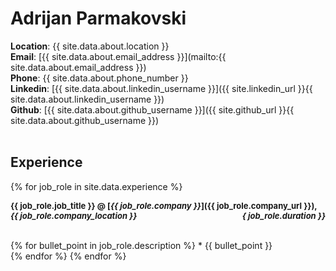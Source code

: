# Adrijan Parmakovski

**Location**: {{ site.data.about.location }}<br>
**Email**: [{{ site.data.about.email_address }}](mailto:{{ site.data.about.email_address }})<br>
**Phone**: {{ site.data.about.phone_number }}<br>
**Linkedin**: [{{ site.data.about.linkedin_username }}]({{ site.linkedin_url }}{{ site.data.about.linkedin_username }})<br>
**Github**: [{{ site.data.about.github_username }}]({{ site.github_url }}{{ site.data.about.github_username }})
<br><br>

## Experience

{% for job_role in site.data.experience %}
<p style="text-align:left;">
    <font size="2"><b>{{ job_role.job_title }} @ [<i>{{ job_role.company }}</i>]({{ job_role.company_url }}), <i>{{ job_role.company_location }}</i></b></font>
    <span style="float:right;">
        <font size="2"><b><i>{ job_role.duration }}</i></b></font>
    </span>
</p>
<br>
{% for bullet_point in job_role.description %}
* {{ bullet_point }}<br>
{% endfor %}
{% endfor %}